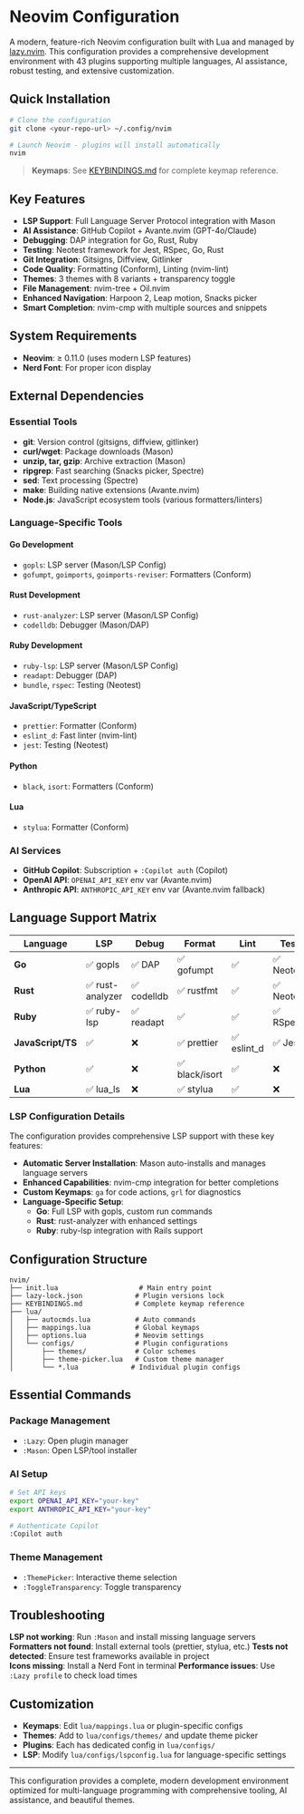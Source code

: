 # Neovim Configuration

A modern, feature-rich Neovim configuration built with Lua and managed by [lazy.nvim](https://github.com/folke/lazy.nvim). This configuration provides a comprehensive development environment with 43 plugins supporting multiple languages, AI assistance, robust testing, and extensive customization.

## Quick Installation

```bash
# Clone the configuration
git clone <your-repo-url> ~/.config/nvim

# Launch Neovim - plugins will install automatically
nvim
```

> **Keymaps**: See [KEYBINDINGS.md](KEYBINDINGS.md) for complete keymap reference.

## Key Features

- **LSP Support**: Full Language Server Protocol integration with Mason
- **AI Assistance**: GitHub Copilot + Avante.nvim (GPT-4o/Claude)
- **Debugging**: DAP integration for Go, Rust, Ruby
- **Testing**: Neotest framework for Jest, RSpec, Go, Rust
- **Git Integration**: Gitsigns, Diffview, Gitlinker
- **Code Quality**: Formatting (Conform), Linting (nvim-lint)
- **Themes**: 3 themes with 8 variants + transparency toggle
- **File Management**: nvim-tree + Oil.nvim
- **Enhanced Navigation**: Harpoon 2, Leap motion, Snacks picker
- **Smart Completion**: nvim-cmp with multiple sources and snippets

## System Requirements

- **Neovim**: ≥ 0.11.0 (uses modern LSP features)
- **Nerd Font**: For proper icon display

## External Dependencies

### Essential Tools
- **git**: Version control (gitsigns, diffview, gitlinker)
- **curl/wget**: Package downloads (Mason)
- **unzip, tar, gzip**: Archive extraction (Mason)
- **ripgrep**: Fast searching (Snacks picker, Spectre)
- **sed**: Text processing (Spectre)
- **make**: Building native extensions (Avante.nvim)
- **Node.js**: JavaScript ecosystem tools (various formatters/linters)

### Language-Specific Tools

#### Go Development
- `gopls`: LSP server (Mason/LSP Config)
- `gofumpt`, `goimports`, `goimports-reviser`: Formatters (Conform)

#### Rust Development  
- `rust-analyzer`: LSP server (Mason/LSP Config)
- `codelldb`: Debugger (Mason/DAP)

#### Ruby Development
- `ruby-lsp`: LSP server (Mason/LSP Config) 
- `readapt`: Debugger (DAP)
- `bundle`, `rspec`: Testing (Neotest)

#### JavaScript/TypeScript
- `prettier`: Formatter (Conform)
- `eslint_d`: Fast linter (nvim-lint)
- `jest`: Testing (Neotest)

#### Python
- `black`, `isort`: Formatters (Conform)

#### Lua
- `stylua`: Formatter (Conform)

### AI Services
- **GitHub Copilot**: Subscription + `:Copilot auth` (Copilot)
- **OpenAI API**: `OPENAI_API_KEY` env var (Avante.nvim)
- **Anthropic API**: `ANTHROPIC_API_KEY` env var (Avante.nvim fallback)

## Language Support Matrix

| Language | LSP | Debug | Format | Lint | Test |
|----------|-----|-------|--------|------|------|
| **Go** | ✅ gopls | ✅ DAP | ✅ gofumpt | ✅ | ✅ Neotest |
| **Rust** | ✅ rust-analyzer | ✅ codelldb | ✅ rustfmt | ✅ | ✅ Neotest |
| **Ruby** | ✅ ruby-lsp | ✅ readapt | ✅ | ✅ | ✅ RSpec |
| **JavaScript/TS** | ✅ | ❌ | ✅ prettier | ✅ eslint_d | ✅ Jest |
| **Python** | ✅ | ❌ | ✅ black/isort | ✅ | ❌ |
| **Lua** | ✅ lua_ls | ❌ | ✅ stylua | ✅ | ❌ |

### LSP Configuration Details

The configuration provides comprehensive LSP support with these key features:

- **Automatic Server Installation**: Mason auto-installs and manages language servers
- **Enhanced Capabilities**: nvim-cmp integration for better completions
- **Custom Keymaps**: `ga` for code actions, `grl` for diagnostics
- **Language-Specific Setup**: 
  - **Go**: Full LSP with gopls, custom run commands
  - **Rust**: rust-analyzer with enhanced settings
  - **Ruby**: ruby-lsp integration with Rails support

## Configuration Structure

```
nvim/
├── init.lua                    # Main entry point
├── lazy-lock.json             # Plugin versions lock
├── KEYBINDINGS.md             # Complete keymap reference
├── lua/
│   ├── autocmds.lua           # Auto commands
│   ├── mappings.lua           # Global keymaps
│   ├── options.lua            # Neovim settings
│   └── configs/               # Plugin configurations
│       ├── themes/            # Color schemes
│       ├── theme-picker.lua   # Custom theme manager
│       └── *.lua             # Individual plugin configs
```

## Essential Commands

### Package Management
- `:Lazy`: Open plugin manager
- `:Mason`: Open LSP/tool installer

### AI Setup
```bash
# Set API keys
export OPENAI_API_KEY="your-key"
export ANTHROPIC_API_KEY="your-key"

# Authenticate Copilot
:Copilot auth
```

### Theme Management  
- `:ThemePicker`: Interactive theme selection
- `:ToggleTransparency`: Toggle transparency

## Troubleshooting

**LSP not working**: Run `:Mason` and install missing language servers
**Formatters not found**: Install external tools (prettier, stylua, etc.)
**Tests not detected**: Ensure test frameworks available in project  
**Icons missing**: Install a Nerd Font in terminal
**Performance issues**: Use `:Lazy profile` to check load times

## Customization

- **Keymaps**: Edit `lua/mappings.lua` or plugin-specific configs
- **Themes**: Add to `lua/configs/themes/` and update theme picker
- **Plugins**: Each has dedicated config in `lua/configs/`
- **LSP**: Modify `lua/configs/lspconfig.lua` for language-specific settings

---

This configuration provides a complete, modern development environment optimized for multi-language programming with comprehensive tooling, AI assistance, and beautiful themes.